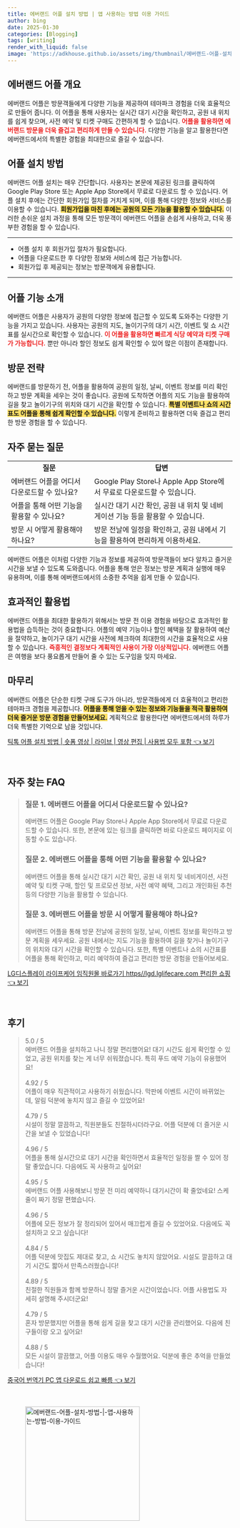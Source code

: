 ```yaml
---
title: 에버랜드 어플 설치 방법 | 앱 사용하는 방법 이용 가이드
author: bing
date: 2025-01-30
categories: [Blogging]
tags: [writing]
render_with_liquid: false
image: 'https://adkhouse.github.io/assets/img/thumbnail/에버랜드-어플-설치-방법-|-앱-사용하는-방법-이용-가이드.webp'
---
```



<h2 id='에버랜드_어플_개요'>에버랜드 어플 개요</h2>

<p>에버랜드 어플은 방문객들에게 다양한 기능을 제공하여 테마파크 경험을 더욱 효율적으로 만들어 줍니다. 이 어플을 통해 사용자는 실시간 대기 시간을 확인하고, 공원 내 위치를 쉽게 찾으며, 사전 예약 및 티켓 구매도 간편하게 할 수 있습니다. <b><span style="color: #ee2323;">어플을 활용하면 에버랜드 방문을 더욱 즐겁고 편리하게 만들 수 있습니다.</span></b> 다양한 기능을 알고 활용한다면 에버랜드에서의 특별한 경험을 최대한으로 즐길 수 있습니다.</p>

<h2 id='어플_설치_방법'>어플 설치 방법</h2>

<p>에버랜드 어플 설치는 매우 간단합니다. 사용자는 본문에 제공된 링크를 클릭하여 Google Play Store 또는 Apple App Store에서 무료로 다운로드 할 수 있습니다. 어플 설치 후에는 간단한 회원가입 절차를 거치게 되며, 이를 통해 다양한 정보와 서비스를 이용할 수 있습니다. <b><span style="background-color: #ffe066;">회원가입을 마친 후에는 공원의 모든 기능을 활용할 수 있습니다.</span></b> 이러한 손쉬운 설치 과정을 통해 모든 방문객이 에버랜드 어플을 손쉽게 사용하고, 더욱 풍부한 경험을 할 수 있습니다.</p>

<hr />

<ul>
    <li>어플 설치 후 회원가입 절차가 필요합니다.</li>
    <li>어플을 다운로드한 후 다양한 정보와 서비스에 접근 가능합니다.</li>
    <li>회원가입 후 제공되는 정보는 방문객에게 유용합니다.</li>
</ul>

<hr />

<h2 id='어플_기능_소개'>어플 기능 소개</h2>

<p>에버랜드 어플은 사용자가 공원의 다양한 정보에 접근할 수 있도록 도와주는 다양한 기능을 가지고 있습니다. 사용자는 공원의 지도, 놀이기구의 대기 시간, 이벤트 및 쇼 시간표를 실시간으로 확인할 수 있습니다. <b><span style="color: #ee2323;">이 어플을 활용하면 빠르게 식당 예약과 티켓 구매가 가능합니다.</span></b> 뿐만 아니라 할인 정보도 쉽게 확인할 수 있어 많은 이점이 존재합니다.</p>

<h2 id='방문_전략'>방문 전략</h2>

<p>에버랜드를 방문하기 전, 어플을 활용하여 공원의 일정, 날씨, 이벤트 정보를 미리 확인하고 방문 계획을 세우는 것이 좋습니다. 공원에 도착하면 어플의 지도 기능을 활용하여 길을 찾고 놀이기구의 위치와 대기 시간을 확인할 수 있습니다. <b><span style="background-color: #ffe066;">특별 이벤트나 쇼의 시간표도 어플을 통해 쉽게 확인할 수 있습니다.</span></b> 이렇게 준비하고 활용하면 더욱 즐겁고 편리한 방문 경험을 할 수 있습니다.</p>

<h2 id='자주_묻는_질문'>자주 묻는 질문</h2>

<table>
    <tr>
        <td style="text-align: center; height: 17px;"><b>질문</b></td>
        <td style="text-align: center; height: 17px;"><b>답변</b></td>
    </tr>
    <tr>
        <td>에버랜드 어플을 어디서 다운로드할 수 있나요?</td>
        <td>Google Play Store나 Apple App Store에서 무료로 다운로드할 수 있습니다.</td>
    </tr>
    <tr>
        <td>어플을 통해 어떤 기능을 활용할 수 있나요?</td>
        <td>실시간 대기 시간 확인, 공원 내 위치 및 네비게이션 기능 등을 활용할 수 있습니다.</td>
    </tr>
    <tr>
        <td>방문 시 어떻게 활용해야 하나요?</td>
        <td>방문 전날에 일정을 확인하고, 공원 내에서 기능을 활용하여 편리하게 이용하세요.</td>
    </tr>
</table>

<p>에버랜드 어플은 이처럼 다양한 기능과 정보를 제공하여 방문객들이 보다 알차고 즐거운 시간을 보낼 수 있도록 도와줍니다. 어플을 통해 얻은 정보는 방문 계획과 실행에 매우 유용하며, 이를 통해 에버랜드에서의 소중한 추억을 쉽게 만들 수 있습니다.</p>

<h2 id='효과적인_활용법'>효과적인 활용법</h2>

<p>에버랜드 어플을 최대한 활용하기 위해서는 방문 전 이용 경험을 바탕으로 효과적인 활용법을 습득하는 것이 중요합니다. 어플의 예약 기능이나 할인 혜택을 잘 활용하여 예산을 절약하고, 놀이기구 대기 시간을 사전에 체크하여 최대한의 시간을 효율적으로 사용할 수 있습니다. <b><span style="color: #ee2323;">즉흥적인 결정보다 계획적인 사용이 가장 이상적입니다.</span></b> 에버랜드 어플은 여행을 보다 풍요롭게 만들어 줄 수 있는 도구임을 잊지 마세요.</p>

<h2 id='마무리'>마무리</h2>

<p>에버랜드 어플은 단순한 티켓 구매 도구가 아니라, 방문객들에게 더 효율적이고 편리한 테마파크 경험을 제공합니다. <b><span style="background-color: #ffe066;">어플을 통해 얻을 수 있는 정보와 기능들을 적극 활용하여 더욱 즐거운 방문 경험을 만들어보세요.</span></b> 계획적으로 활용한다면 에버랜드에서의 하루가 더욱 특별한 기억으로 남을 것입니다.</p>


<p><a class="click-button" title="틱톡 어플 설치 방법 | 숏폼 영상 | 라이브 | 영상 편집 | 사용법 모두 포함" href="https://adkhouse.github.io/posts/%ED%8B%B1%ED%86%A1-%EC%96%B4%ED%94%8C-%EC%84%A4%EC%B9%98-%EB%B0%A9%EB%B2%95-%EC%88%8F%ED%8F%BC-%EC%98%81%EC%83%81-%EB%9D%BC%EC%9D%B4%EB%B8%8C-%EC%98%81%EC%83%81-%ED%8E%B8%EC%A7%91-%EC%82%AC%EC%9A%A9%EB%B2%95-%EB%AA%A8%EB%91%90-%ED%8F%AC%ED%95%A8/" rel="dofollow">틱톡 어플 설치 방법 | 숏폼 영상 | 라이브 | 영상 편집 | 사용법 모두 포함 👈 보기</a></p><br>
<h2 id='자주_찾는_FAQ'>자주 찾는 FAQ</h2>
<div itemscope="" itemtype="https://schema.org/FAQPage"> 
<blockquote> 
<div itemscope="" itemprop="mainEntity" itemtype="https://schema.org/Question"> 
<h3 itemprop="name">질문 1. 에버랜드 어플을 어디서 다운로드할 수 있나요? </h3> 
<div itemscope="" itemprop="acceptedAnswer" itemtype="https://schema.org/Answer"> 
<span itemprop="text"> 
<p>에버랜드 어플은 Google Play Store나 Apple App Store에서 무료로 다운로드할 수 있습니다. 또한, 본문에 있는 링크를 클릭하면 바로 다운로드 페이지로 이동할 수도 있습니다.</p> 
</span> 
</div> 
</div> 
<div itemscope="" itemprop="mainEntity" itemtype="https://schema.org/Question"> 
<h3 itemprop="name">질문 2. 에버랜드 어플을 통해 어떤 기능을 활용할 수 있나요? </h3> 
<div itemscope="" itemprop="acceptedAnswer" itemtype="https://schema.org/Answer"> 
<span itemprop="text"> 
<p>에버랜드 어플을 통해 실시간 대기 시간 확인, 공원 내 위치 및 네비게이션, 사전 예약 및 티켓 구매, 할인 및 프로모션 정보, 사전 예약 혜택, 그리고 개인화된 추천 등의 다양한 기능을 활용할 수 있습니다.</p> 
</span> 
</div> 
</div> 
<div itemscope="" itemprop="mainEntity" itemtype="https://schema.org/Question"> 
<h3 itemprop="name">질문 3. 에버랜드 어플을 방문 시 어떻게 활용해야 하나요? </h3> 
<div itemscope="" itemprop="acceptedAnswer" itemtype="https://schema.org/Answer"> 
<span itemprop="text"> 
<p>에버랜드 어플을 통해 방문 전날에 공원의 일정, 날씨, 이벤트 정보를 확인하고 방문 계획을 세우세요. 공원 내에서는 지도 기능을 활용하여 길을 찾거나 놀이기구의 위치와 대기 시간을 확인할 수 있습니다. 또한, 특별 이벤트나 쇼의 시간표를 어플을 통해 확인하고, 미리 예약하여 즐겁고 편리한 방문 경험을 만들어보세요.</p> 
</span> 
</div> 
</div> 
</blockquote> 
</div>
<p><a class="click-button" title="LG디스플레이 라이프케어 임직원몰 바로가기 https//lgd.lglifecare.com 편리한 쇼핑" href="https://adkhouse.github.io/posts/LG%EB%94%94%EC%8A%A4%ED%94%8C%EB%A0%88%EC%9D%B4-%EB%9D%BC%EC%9D%B4%ED%94%84%EC%BC%80%EC%96%B4-%EC%9E%84%EC%A7%81%EC%9B%90%EB%AA%B0-%EB%B0%94%EB%A1%9C%EA%B0%80%EA%B8%B0-httpslgd.lglifecare.com-%ED%8E%B8%EB%A6%AC%ED%95%9C-%EC%87%BC%ED%95%91/" rel="dofollow">LG디스플레이 라이프케어 임직원몰 바로가기 https//lgd.lglifecare.com 편리한 쇼핑 👈 보기</a></p><br>
<h2 id='후기'>후기</h2>
<div itemscope itemtype="https://schema.org/Product">
  <blockquote>
  <div itemprop="review" itemscope itemtype="https://schema.org/Review">
      <div itemprop="reviewRating" itemscope itemtype="https://schema.org/Rating"> <span itemprop="ratingValue">5.0</span> / <span itemprop="bestRating">5</span> </div>
      <span itemprop="reviewBody">에버랜드 어플을 설치하고 나니 정말 편리했어요! 대기 시간도 쉽게 확인할 수 있었고, 공원 위치를 찾는 게 너무 쉬워졌습니다. 특히 푸드 예약 기능이 유용했어요!</span>
  </div>
  <br>
  <div itemprop="review" itemscope itemtype="https://schema.org/Review">
      <div itemprop="reviewRating" itemscope itemtype="https://schema.org/Rating"> <span itemprop="ratingValue">4.92</span> / <span itemprop="bestRating">5</span> </div>
      <span itemprop="reviewBody">어플이 매우 직관적이고 사용하기 쉬웠습니다. 막판에 이벤트 시간이 바뀌었는데, 알림 덕분에 놓치지 않고 즐길 수 있었어요!</span>
  </div>
  <br>
  <div itemprop="review" itemscope itemtype="https://schema.org/Review">
      <div itemprop="reviewRating" itemscope itemtype="https://schema.org/Rating"> <span itemprop="ratingValue">4.79</span> / <span itemprop="bestRating">5</span> </div>
      <span itemprop="reviewBody">시설이 정말 깔끔하고, 직원분들도 친절하시더라구요. 어플 덕분에 더 즐거운 시간을 보낼 수 있었습니다!</span>
  </div>
  <br>
  <div itemprop="review" itemscope itemtype="https://schema.org/Review">
      <div itemprop="reviewRating" itemscope itemtype="https://schema.org/Rating"> <span itemprop="ratingValue">4.96</span> / <span itemprop="bestRating">5</span> </div>
      <span itemprop="reviewBody">어플을 통해 실시간으로 대기 시간을 확인하면서 효율적인 일정을 짤 수 있어 정말 좋았습니다. 다음에도 꼭 사용하고 싶어요!</span>
  </div>
  <br>
  <div itemprop="review" itemscope itemtype="https://schema.org/Review">
      <div itemprop="reviewRating" itemscope itemtype="https://schema.org/Rating"> <span itemprop="ratingValue">4.95</span> / <span itemprop="bestRating">5</span> </div>
      <span itemprop="reviewBody">에버랜드 어플 사용해보니 방문 전 미리 예약하니 대기시간이 확 줄었네요! 스케줄이 짜기 정말 편했습니다.</span>
  </div>
  <br>
  <div itemprop="review" itemscope itemtype="https://schema.org/Review">
      <div itemprop="reviewRating" itemscope itemtype="https://schema.org/Rating"> <span itemprop="ratingValue">4.96</span> / <span itemprop="bestRating">5</span> </div>
      <span itemprop="reviewBody">어플에 모든 정보가 잘 정리되어 있어서 매끄럽게 즐길 수 있었어요. 다음에도 꼭 설치하고 오고 싶습니다!</span>
  </div>
  <br>
  <div itemprop="review" itemscope itemtype="https://schema.org/Review">
      <div itemprop="reviewRating" itemscope itemtype="https://schema.org/Rating"> <span itemprop="ratingValue">4.84</span> / <span itemprop="bestRating">5</span> </div>
      <span itemprop="reviewBody">어플 덕분에 맛집도 제대로 찾고, 쇼 시간도 놓치지 않았어요. 시설도 깔끔하고 대기 시간도 짧아서 만족스러웠습니다!</span>
  </div>
  <br>
  <div itemprop="review" itemscope itemtype="https://schema.org/Review">
      <div itemprop="reviewRating" itemscope itemtype="https://schema.org/Rating"> <span itemprop="ratingValue">4.89</span> / <span itemprop="bestRating">5</span> </div>
      <span itemprop="reviewBody">친절한 직원들과 함께 방문하니 정말 즐거운 시간이었습니다. 어플 사용법도 자세히 설명해 주시더군요!</span>
  </div>
  <br>
  <div itemprop="review" itemscope itemtype="https://schema.org/Review">
      <div itemprop="reviewRating" itemscope itemtype="https://schema.org/Rating"> <span itemprop="ratingValue">4.79</span> / <span itemprop="bestRating">5</span> </div>
      <span itemprop="reviewBody">혼자 방문했지만 어플을 통해 쉽게 길을 찾고 대기 시간을 관리했어요. 다음에 친구들이랑 오고 싶어요!</span>
  </div>
  <br>
  <div itemprop="review" itemscope itemtype="https://schema.org/Review">
      <div itemprop="reviewRating" itemscope itemtype="https://schema.org/Rating"> <span itemprop="ratingValue">4.88</span> / <span itemprop="bestRating">5</span> </div>
      <span itemprop="reviewBody">모든 시설이 깔끔했고, 어플 이용도 매우 수월했어요. 덕분에 좋은 추억을 만들었습니다!</span>
  </div>
  </blockquote>
</div>
<p><a class="click-button" title="중국어 번역기 PC 앱 다운로드 쉽고 빠름" href="https://adkhouse.github.io/posts/%EC%A4%91%EA%B5%AD%EC%96%B4-%EB%B2%88%EC%97%AD%EA%B8%B0-PC-%EC%95%B1-%EB%8B%A4%EC%9A%B4%EB%A1%9C%EB%93%9C-%EC%89%BD%EA%B3%A0-%EB%B9%A0%EB%A6%84/" rel="dofollow">중국어 번역기 PC 앱 다운로드 쉽고 빠름 👈 보기</a></p><br>
<figure class="image"><img src="https://adkhouse.github.io/assets/img/thumbnail/에버랜드-어플-설치-방법-|-앱-사용하는-방법-이용-가이드.webp" alt="에버랜드-어플-설치-방법-|-앱-사용하는-방법-이용-가이드" width="256" height="256"></figure>